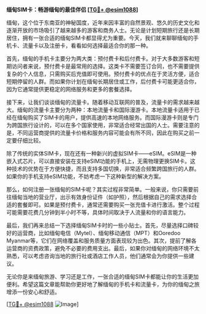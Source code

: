 **缅甸SIM卡：畅游缅甸的最佳伴侣 [[TG💪+ @esim1088](https://t.me/s/esim1088)]**

缅甸，这个位于东南亚的神秘国度，近年来因丰富的自然景观、悠久的历史文化和逐渐开放的市场吸引了越来越多的游客和商务人士。无论是计划短期旅行还是长期居住，拥有一张合适的缅甸SIM卡都显得尤为重要。今天，我们就来聊聊缅甸的手机卡、流量卡以及注册卡，看看如何选择最适合你的那一种。

首先，缅甸的手机卡主要分为两大类：预付费卡和后付费卡。对于大多数游客和短期访问者来说，预付费卡是最常用的选择。这类卡不需要签订合同，也不需要提供复杂的个人信息，只需购买后充值即可使用。预付费卡的优点在于灵活方便，适合短期停留的人群。而如果你计划在缅甸长期居住或工作，后付费卡可能更适合你，因为它通常提供更稳定的网络服务和更多的套餐选择。

接下来，让我们谈谈缅甸的流量卡。随着移动互联网的普及，流量卡的需求越来越大。缅甸的流量卡主要分为两种：本地流量卡和国际漫游卡。本地流量卡适用于已经在缅甸购买了SIM卡的用户，提供高速的本地网络服务。而国际漫游卡则是专门为跨国旅行设计的，可以在多个国家使用，非常适合经常出国的人士。需要注意的是，不同运营商提供的流量卡价格和服务内容可能会有所不同，因此在购买之前一定要仔细比较。

除了传统的实体SIM卡，现在还有一种新兴的虚拟SIM卡——eSIM。eSIM是一种嵌入式芯片，可以直接安装在支持eSIM功能的手机上，无需物理更换SIM卡。这种技术的优势在于方便快捷，而且支持多国切换，非常适合频繁跨国旅行的人群。如果你的手机支持eSIM功能，不妨考虑一下这种新型的解决方案。

那么，如何注册一张缅甸的SIM卡呢？其实过程非常简单。一般来说，你只需要前往缅甸当地的营业厅，出示有效身份证件（如护照），然后根据自己的需求选择合适的套餐即可。如果是预付费卡，通常还需要购买一张充值卡进行激活。整个过程可能需要花费几分钟到半小时不等，具体时间取决于人流量和你的语言能力。

最后，我们再来总结一下选择缅甸SIM卡时的一些小贴士。首先，尽量选择口碑较好的运营商，比如缅甸电信（Mytel）、缅甸移动通信（MPT）和Ooredoo Myanmar等，它们在网络覆盖和服务质量方面表现较为出色。其次，提前了解各运营商的资费政策，避免不必要的费用支出。最后，如果你对缅甸的网络环境不太熟悉，可以考虑咨询当地的旅行社或酒店工作人员，他们通常会为你提供一些建议。

无论你是来缅甸旅游、学习还是工作，一张合适的缅甸SIM卡都能让你的生活更加便利。希望这篇文章能帮助你更好地了解缅甸的手机卡和流量卡，为你的缅甸之旅增添一份安心和舒适。

[[TG💪+ @esim1088](https://t.me/s/esim1088) ![Image](https://i.postimg.cc/4NQfJmqS/Snipaste-2025-05-13-00-14-12.png)]